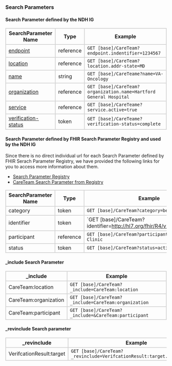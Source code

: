 ### Search Parameters
#### Search Parameter defined by the NDH IG
<style>
    th{border: solid 2px lightgrey;}
    td{border: solid 2px lightgrey;}
</style>

| **SearchParameter Name** | **Type** | **Example** | 
|------------------------- |----------|-------------|
| [endpoint](SearchParameter-careteam-endpoint.html)  | reference | `GET [base]/CareTeam?endpoint.indentifier=1234567` |
| [location](SearchParameter-careteam-location.html)  | reference | `GET [base]/CareTeam?location.addr-state=MD` |
| [name](SearchParameter-careteam-name.html) | string | `GET [base]/CareTeame?name=VA-Oncology` |
| [organization](SearchParameter-careteam-organization.html) | reference | `GET [base]/CareTeam?organization.name=Hartford General Hospital` |
| [service](SearchParameter-careteam-service.html) | reference | `GET [base]/CareTeame?service.active=true` |
| [verification-status](SearchParameter-careteam-verification-status.html) | token | `GET [base]/CareTeame?verification-status=complete` |

#### Search Parameter defined by FHIR Search Parameter Registry and used by the NDH IG 
Since there is no direct individual url for each Search Parameter defined by FHIR Serach Parameter Registry, we have provided the following links for you to access more information about them.

- [Search Parameter Registry](https://hl7.org/fhir/R4/searchparameter-registry.html)  
- [CareTeam Search Parameter from Registry](https://hl7.org/fhir/R4/careteam.html#search)

<style>
    
    th{border: solid 2px lightgrey;}
    td{border: solid 2px lightgrey;}
</style>

|**SearchParameter Name** | **Type** | **Example** |
|-------------------------|----------|-------------|
| category | token | `GET [base]/CareTeam?category=behav` |
| identifier | token | `GET [base]/CareTeam?identifier=http://hl7.org/fhir/R4/v2/0203/index.html|SB` |
| participant | reference | `GET [base]/CareTeam?participant.name=Hamilton Clinic` |
| status | token | `GET [base]/CareTeam?status=active` |

#### _include Search Parameter
<style>  
    th{border: solid 2px lightgrey;}
    td{border: solid 2px lightgrey;}
</style>

| **_include** | **Example** |
|--------------|-------------|
| CareTeam:location | `GET [base]/CareTeam?_include=CareTeam:location` |
| CareTeam:organization | `GET [base]/CareTeam?_include=CareTeam:organization` |
| CareTeam:participant | `GET [base]/CareTeam?_include=&CareTeam:participant` |


#### _revinclude Search parameter
<style>  
    th{border: solid 2px lightgrey;}
    td{border: solid 2px lightgrey;}
</style>

| **_revinclude** | **Example** |
|-----------------|-------------|
| VerifcationResult:target | `GET [base]/CareTeam?_revinclude=VerifcationResult:target.type=CareTeam` |


